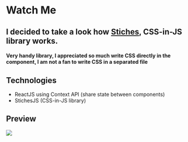 # Watch Me

## I decided to take a look how [Stiches](https://stitches.dev/), CSS-in-JS library works. 

#### Very handy library, I appreciated so much write CSS directly in the component, I am not a fan to write CSS in a separated file

## Technologies 

- ReactJS using Context API (share state between components)
- StichesJS (CSS-in-JS library)


## Preview


<img src="./public/video.gif">